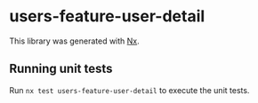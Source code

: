 # users-feature-user-detail

This library was generated with [Nx](https://nx.dev).

## Running unit tests

Run `nx test users-feature-user-detail` to execute the unit tests.

